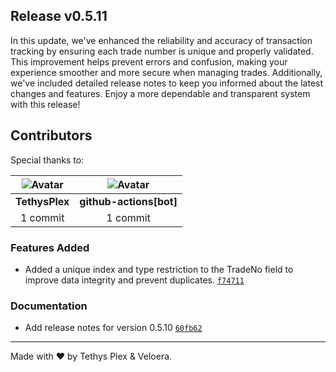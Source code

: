 ## Release v0.5.11

In this update, we've enhanced the reliability and accuracy of transaction tracking by ensuring each trade number is unique and properly validated. This improvement helps prevent errors and confusion, making your experience smoother and more secure when managing trades. Additionally, we've included detailed release notes to keep you informed about the latest changes and features. Enjoy a more dependable and transparent system with this release!

## Contributors

Special thanks to:

|![Avatar](https://github.com/TethysPlex.png?size=40) |![Avatar](https://github.com/github.png?size=40) |
| :----------: | :----------: |
| **TethysPlex** | **github-actions[bot]** |
| 1 commit | 1 commit |

### Features Added

- Added a unique index and type restriction to the TradeNo field to improve data integrity and prevent duplicates. [`f74711`](https://github.com/Veloera/Veloera/commit/f747113f60e764b368c199faffee535e4a7cb45f)
### Documentation

- Add release notes for version 0.5.10 [`60fb62`](https://github.com/Veloera/Veloera/commit/60fb62f158490d58322acfefd325126c8d79077d)
---

Made with ♥️ by Tethys Plex & Veloera.
